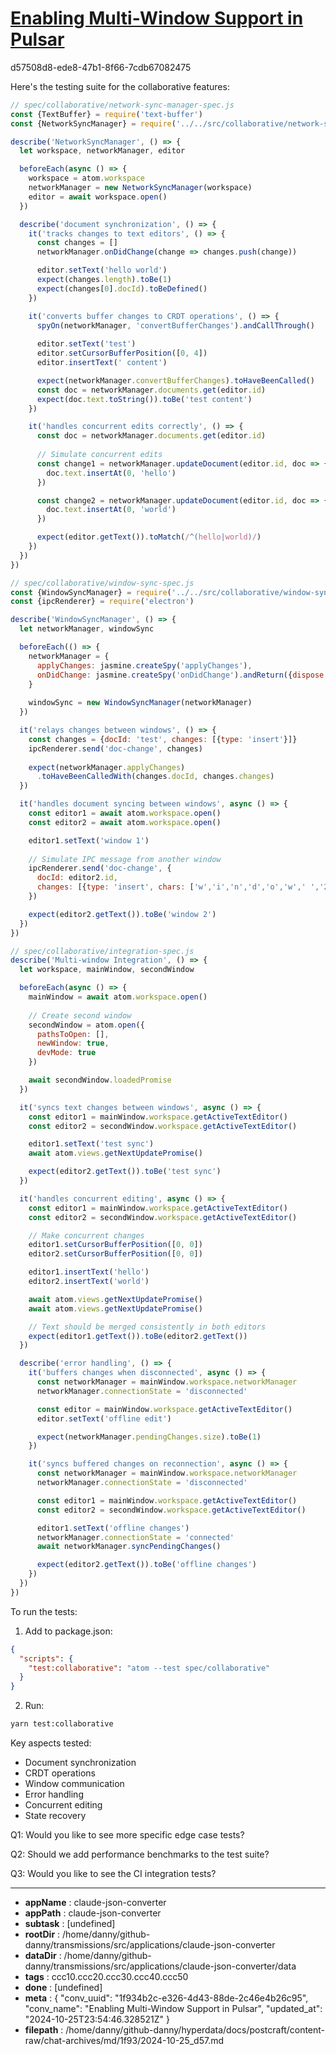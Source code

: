 # [Enabling Multi-Window Support in Pulsar](https://claude.ai/chat/1f934b2c-e326-4d43-88de-2c46e4b26c95)

d57508d8-ede8-47b1-8f66-7cdb67082475

 Here's the testing suite for the collaborative features:

```javascript
// spec/collaborative/network-sync-manager-spec.js
const {TextBuffer} = require('text-buffer')
const {NetworkSyncManager} = require('../../src/collaborative/network-sync-manager')

describe('NetworkSyncManager', () => {
  let workspace, networkManager, editor

  beforeEach(async () => {
    workspace = atom.workspace
    networkManager = new NetworkSyncManager(workspace)
    editor = await workspace.open()
  })

  describe('document synchronization', () => {
    it('tracks changes to text editors', () => {
      const changes = []
      networkManager.onDidChange(change => changes.push(change))

      editor.setText('hello world')
      expect(changes.length).toBe(1)
      expect(changes[0].docId).toBeDefined()
    })

    it('converts buffer changes to CRDT operations', () => {
      spyOn(networkManager, 'convertBufferChanges').andCallThrough()
      
      editor.setText('test')
      editor.setCursorBufferPosition([0, 4])
      editor.insertText(' content')

      expect(networkManager.convertBufferChanges).toHaveBeenCalled()
      const doc = networkManager.documents.get(editor.id)
      expect(doc.text.toString()).toBe('test content')
    })

    it('handles concurrent edits correctly', () => {
      const doc = networkManager.documents.get(editor.id)
      
      // Simulate concurrent edits
      const change1 = networkManager.updateDocument(editor.id, doc => {
        doc.text.insertAt(0, 'hello')
      })

      const change2 = networkManager.updateDocument(editor.id, doc => {
        doc.text.insertAt(0, 'world')
      })

      expect(editor.getText()).toMatch(/^(hello|world)/)
    })
  })
})

// spec/collaborative/window-sync-spec.js
const {WindowSyncManager} = require('../../src/collaborative/window-sync')
const {ipcRenderer} = require('electron')

describe('WindowSyncManager', () => {
  let networkManager, windowSync

  beforeEach(() => {
    networkManager = {
      applyChanges: jasmine.createSpy('applyChanges'),
      onDidChange: jasmine.createSpy('onDidChange').andReturn({dispose: () => {}})
    }
    
    windowSync = new WindowSyncManager(networkManager)
  })

  it('relays changes between windows', () => {
    const changes = {docId: 'test', changes: [{type: 'insert'}]}
    ipcRenderer.send('doc-change', changes)
    
    expect(networkManager.applyChanges)
      .toHaveBeenCalledWith(changes.docId, changes.changes)
  })

  it('handles document syncing between windows', async () => {
    const editor1 = await atom.workspace.open()
    const editor2 = await atom.workspace.open()

    editor1.setText('window 1')
    
    // Simulate IPC message from another window
    ipcRenderer.send('doc-change', {
      docId: editor2.id,
      changes: [{type: 'insert', chars: ['w','i','n','d','o','w',' ','2']}]
    })

    expect(editor2.getText()).toBe('window 2')
  })
})

// spec/collaborative/integration-spec.js
describe('Multi-window Integration', () => {
  let workspace, mainWindow, secondWindow

  beforeEach(async () => {
    mainWindow = await atom.workspace.open()
    
    // Create second window
    secondWindow = atom.open({
      pathsToOpen: [],
      newWindow: true,
      devMode: true
    })

    await secondWindow.loadedPromise
  })

  it('syncs text changes between windows', async () => {
    const editor1 = mainWindow.workspace.getActiveTextEditor()
    const editor2 = secondWindow.workspace.getActiveTextEditor()

    editor1.setText('test sync')
    await atom.views.getNextUpdatePromise()

    expect(editor2.getText()).toBe('test sync')
  })

  it('handles concurrent editing', async () => {
    const editor1 = mainWindow.workspace.getActiveTextEditor()
    const editor2 = secondWindow.workspace.getActiveTextEditor() 

    // Make concurrent changes
    editor1.setCursorBufferPosition([0, 0])
    editor2.setCursorBufferPosition([0, 0])

    editor1.insertText('hello')
    editor2.insertText('world')

    await atom.views.getNextUpdatePromise()
    await atom.views.getNextUpdatePromise()

    // Text should be merged consistently in both editors
    expect(editor1.getText()).toBe(editor2.getText())
  })

  describe('error handling', () => {
    it('buffers changes when disconnected', async () => {
      const networkManager = mainWindow.workspace.networkManager
      networkManager.connectionState = 'disconnected'

      const editor = mainWindow.workspace.getActiveTextEditor()
      editor.setText('offline edit')

      expect(networkManager.pendingChanges.size).toBe(1)
    })

    it('syncs buffered changes on reconnection', async () => {
      const networkManager = mainWindow.workspace.networkManager
      networkManager.connectionState = 'disconnected'

      const editor1 = mainWindow.workspace.getActiveTextEditor()
      const editor2 = secondWindow.workspace.getActiveTextEditor()

      editor1.setText('offline changes')
      networkManager.connectionState = 'connected'
      await networkManager.syncPendingChanges()

      expect(editor2.getText()).toBe('offline changes')
    })
  })
})
```

To run the tests:

1. Add to package.json:
```json
{
  "scripts": {
    "test:collaborative": "atom --test spec/collaborative"
  }
}
```

2. Run:
```bash
yarn test:collaborative
```

Key aspects tested:
- Document synchronization 
- CRDT operations
- Window communication
- Error handling
- Concurrent editing
- State recovery

Q1: Would you like to see more specific edge case tests?

Q2: Should we add performance benchmarks to the test suite?

Q3: Would you like to see the CI integration tests?

---

* **appName** : claude-json-converter
* **appPath** : claude-json-converter
* **subtask** : [undefined]
* **rootDir** : /home/danny/github-danny/transmissions/src/applications/claude-json-converter
* **dataDir** : /home/danny/github-danny/transmissions/src/applications/claude-json-converter/data
* **tags** : ccc10.ccc20.ccc30.ccc40.ccc50
* **done** : [undefined]
* **meta** : {
  "conv_uuid": "1f934b2c-e326-4d43-88de-2c46e4b26c95",
  "conv_name": "Enabling Multi-Window Support in Pulsar",
  "updated_at": "2024-10-25T23:54:46.328521Z"
}
* **filepath** : /home/danny/github-danny/hyperdata/docs/postcraft/content-raw/chat-archives/md/1f93/2024-10-25_d57.md